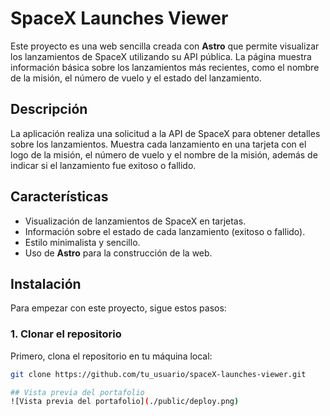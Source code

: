 # SpaceX Launches Viewer

Este proyecto es una web sencilla creada con **Astro** que permite visualizar los lanzamientos de SpaceX utilizando su API pública. La página muestra información básica sobre los lanzamientos más recientes, como el nombre de la misión, el número de vuelo y el estado del lanzamiento.

## Descripción

La aplicación realiza una solicitud a la API de SpaceX para obtener detalles sobre los lanzamientos. Muestra cada lanzamiento en una tarjeta con el logo de la misión, el número de vuelo y el nombre de la misión, además de indicar si el lanzamiento fue exitoso o fallido.

## Características

- Visualización de lanzamientos de SpaceX en tarjetas.
- Información sobre el estado de cada lanzamiento (exitoso o fallido).
- Estilo minimalista y sencillo.
- Uso de **Astro** para la construcción de la web.

## Instalación

Para empezar con este proyecto, sigue estos pasos:

### 1. Clonar el repositorio

Primero, clona el repositorio en tu máquina local:

```bash
git clone https://github.com/tu_usuario/spaceX-launches-viewer.git

## Vista previa del portafolio
![Vista previa del portafolio](./public/deploy.png)